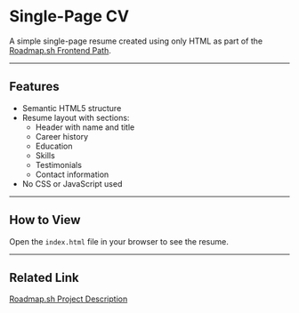 # Single-Page CV

A simple single-page resume created using only HTML as part of the [Roadmap.sh Frontend Path](https://roadmap.sh/frontend/projects).

---

## Features

- Semantic HTML5 structure
- Resume layout with sections:
  - Header with name and title
  - Career history
  - Education
  - Skills
  - Testimonials
  - Contact information
- No CSS or JavaScript used

---

## How to View

Open the `index.html` file in your browser to see the resume.

---

## Related Link

[Roadmap.sh Project Description](https://roadmap.sh/projects/single-page-cv)
